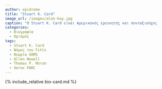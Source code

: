 ```yaml
---
author: epidrome
title: "Stuart K. Card"
image_url: /images/alan-kay.jpg
caption: "O Stuart K. Card είναι Αμερικανός ερευνητής και συνταξιούχος Senior Research Fellow στο Xerox PARC, θεωρείται ένας από τους πρωτοπόρους στην εφαρμογή ανθρώπινων παραγόντων στην αλληλεπίδραση ανθρώπου-υπολογιστή. "
categories:
  - Βιογραφία 
  - Ορισμός 
tags:
  - Stuart K. Card
  - Νόμος του Fitts
  - Θεωρία GOMS
  - Allen Newell
  - Thomas P. Moran
  - Xerox PARC
---
```


{% include_relative bio-card.md %}


